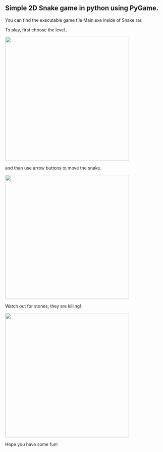 ## Simple 2D Snake game in python using PyGame.

You can find the executable game file Main.exe inside of Snake.rar.

To play, first choose the level..

<img src="https://user-images.githubusercontent.com/25400249/50561198-ade6e300-0d08-11e9-80cd-536c31588fcd.PNG" width="400" />

and than use arrow buttons to move the snake.

<img src="https://user-images.githubusercontent.com/25400249/50561196-ade6e300-0d08-11e9-8c21-752c2b5cf6e5.PNG" width="400" />

Watch out for stones, they are killing! 

<img src="https://user-images.githubusercontent.com/25400249/50561197-ade6e300-0d08-11e9-99f1-a85aadfc9503.PNG" width="400" />

Hope you have some fun!
